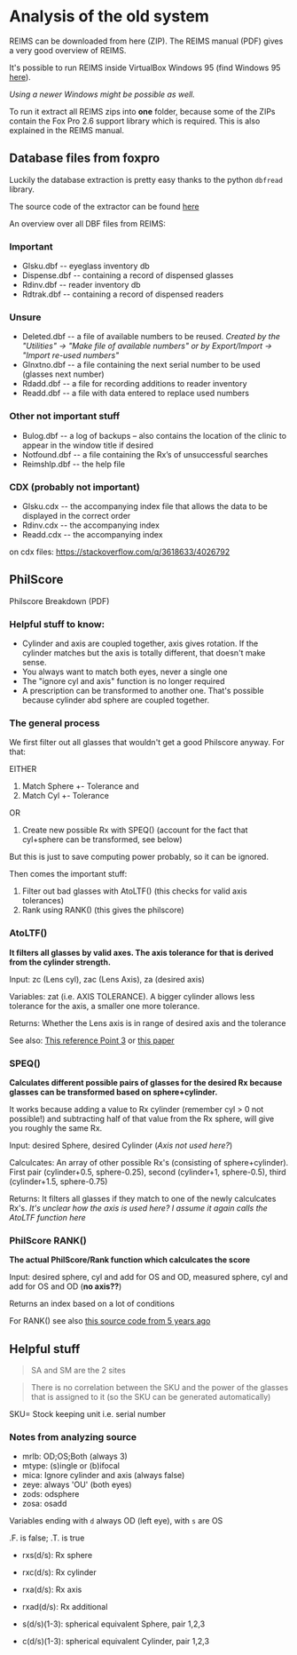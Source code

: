 # Analysis of the old system

REIMS can be downloaded from <a :href="$withBase('/reims-new.zip')">here (ZIP)</a>. The <a :href="$withBase('/reims-manual.pdf')">REIMS manual (PDF)</a> gives a very good overview of REIMS.

It's possible to run REIMS inside VirtualBox Windows 95 (find Windows 95 [here](https://archive.org/details/windows_95_vdi)).

_Using a newer Windows might be possible as well._

To run it extract all REIMS zips into **one** folder, because some of the ZIPs contain the Fox Pro 2.6 support library which is required. This is also explained in the REIMS manual.

## Database files from foxpro

Luckily the database extraction is pretty easy thanks to the python `dbfread` library.

The source code of the extractor can be found [here](https://github.com/reims2/reims_dbf_extractor)

An overview over all DBF files from REIMS:

### Important

- Glsku.dbf -- eyeglass inventory db
- Dispense.dbf -- containing a record of dispensed glasses
- Rdinv.dbf -- reader inventory db
- Rdtrak.dbf -- containing a record of dispensed readers

### Unsure

- Deleted.dbf -- a file of available numbers to be reused. _Created by the "Utilities" -> "Make file of available numbers" or by Export/Import -> "Import re-used numbers"_
- Glnxtno.dbf -- a file containing the next serial number to be used (glasses next number)
- Rdadd.dbf -- a file for recording additions to reader inventory
- Readd.dbf -- a file with data entered to replace used numbers

### Other not important stuff

- Bulog.dbf -- a log of backups – also contains the location of the clinic to appear in the window title if desired
- Notfound.dbf -- a file containing the Rx’s of unsuccessful searches
- Reimshlp.dbf -- the help file

### CDX (probably not important)

- Glsku.cdx -- the accompanying index file that allows the data to be displayed in the correct order
- Rdinv.cdx -- the accompanying index
- Readd.cdx -- the accompanying index

on cdx files: https://stackoverflow.com/q/3618633/4026792

## PhilScore

<a :href="$withBase('/philscore-breakdown.pdf')">Philscore Breakdown (PDF)</a>

### Helpful stuff to know:

- Cylinder and axis are coupled together, axis gives rotation. If the cylinder matches but the axis is totally different, that doesn't make sense.
- You always want to match both eyes, never a single one
- The "ignore cyl and axis" function is no longer required
- A prescription can be transformed to another one. That's possible because cylinder abd sphere are coupled together.

### The general process

We first filter out all glasses that wouldn't get a good Philscore anyway. For that:

EITHER

1.  Match Sphere +- Tolerance and
2.  Match Cyl +- Tolerance

OR

1.  Create new possible Rx with SPEQ() (account for the fact that cyl+sphere can be transformed, see below)

But this is just to save computing power probably, so it can be ignored.

Then comes the important stuff:

1. Filter out bad glasses with AtoLTF() (this checks for valid axis tolerances)
2. Rank using RANK() (this gives the philscore)

### AtoLTF()

**It filters all glasses by valid axes. The axis tolerance for that is derived from the cylinder strength.**

Input: zc (Lens cyl), zac (Lens Axis), za (desired axis)

Variables: zat (i.e. AXIS TOLERANCE). A bigger cylinder allows less tolerance for the axis, a smaller one more tolerance.

Returns: Whether the Lens axis is in range of desired axis and the tolerance

See also: [This reference Point 3](https://www.thevisioncouncil.org/sites/default/files/ANSI%20Z80%201-2015_Quick%20Reference%20v2.pdf) or [this paper](https://www.ncbi.nlm.nih.gov/pmc/articles/PMC6431005/)

### SPEQ()

**Calculates different possible pairs of glasses for the desired Rx because glasses can be transformed based on sphere+cylinder.**

It works because adding a value to Rx cylinder (remember cyl > 0 not possible!) and subtracting half of that value from the Rx sphere, will give you roughly the same Rx.

Input: desired Sphere, desired Cylinder (_Axis not used here?_)

Calculcates: An array of other possible Rx's (consisting of sphere+cylinder). First pair (cylinder+0.5, sphere-0.25), second (cylinder+1, sphere-0.5), third (cylinder+1.5, sphere-0.75)

Returns: It filters all glasses if they match to one of the newly calculcates Rx's. _It's unclear how the axis is used here? I assume it again calls the AtoLTF function here_

### PhilScore RANK()

**The actual PhilScore/Rank function which calculcates the score**

Input: desired sphere, cyl and add for OS and OD, measured sphere, cyl and add for OS and OD (**no axis??**)

Returns an index based on a lot of conditions

For RANK() see also [this source code from 5 years ago](https://github.com/reims2/reims-web/blob/58a412ef6185b83e2b5dde96f5bd800d2fb63ecb/app/records/eyeglassRecords.ts#L151-L172)

## Helpful stuff

> SA and SM are the 2 sites

> There is no correlation between the SKU and the power of the glasses that is assigned to it (so the SKU can be generated automatically)

SKU= Stock keeping unit i.e. serial number


### Notes from analyzing source

- mrlb: OD;OS;Both (always 3)
- mtype: (s)ingle or (b)ifocal
- mica: Ignore cylinder and axis (always false)
- zeye: always 'OU' (both eyes)
- zods: odsphere
- zosa: osadd


Variables ending with `d` always OD (left eye), with `s` are OS

.F. is false; .T. is true

- rxs(d/s): Rx sphere
- rxc(d/s): Rx cylinder
- rxa(d/s): Rx axis
- rxad(d/s): Rx additional

- s(d/s)(1-3): spherical equivalent Sphere, pair 1,2,3
- c(d/s)(1-3): spherical equivalent Cylinder, pair 1,2,3